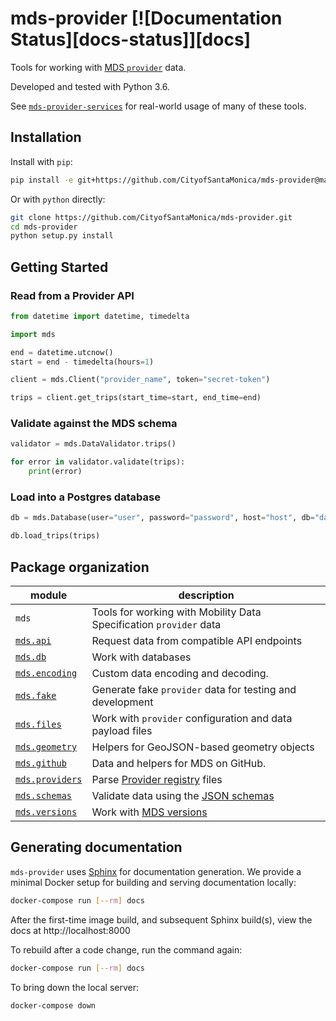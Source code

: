 # mds-provider [![Documentation Status][docs-status]][docs]

Tools for working with [MDS `provider`][provider] data.

Developed and tested with Python 3.6.

See [`mds-provider-services`](https://github.com/CityofSantaMonica/mds-provider-services) for real-world usage of many of these tools.

## Installation

Install with `pip`:

```bash
pip install -e git+https://github.com/CityofSantaMonica/mds-provider@master#egg=mds-provider
```

Or with `python` directly:

```bash
git clone https://github.com/CityofSantaMonica/mds-provider.git
cd mds-provider
python setup.py install
```

## Getting Started

### Read from a Provider API

```python
from datetime import datetime, timedelta

import mds

end = datetime.utcnow()
start = end - timedelta(hours=1)

client = mds.Client("provider_name", token="secret-token")

trips = client.get_trips(start_time=start, end_time=end)
```

### Validate against the MDS schema

```python
validator = mds.DataValidator.trips()

for error in validator.validate(trips):
    print(error)
```

### Load into a Postgres database

```python
db = mds.Database(user="user", password="password", host="host", db="database")

db.load_trips(trips)
```

## Package organization

| module | description |
| --------- | ----------- |
| `mds`| Tools for working with Mobility Data Specification `provider` data |
| [`mds.api`](mds/api/) | Request data from compatible API endpoints |
| [`mds.db`](mds/db/) | Work with databases |
| [`mds.encoding`](mds/encoding.py) | Custom data encoding and decoding. |
| [`mds.fake`](mds/fake/) | Generate fake `provider` data for testing and development |
| [`mds.files`](mds/files.py) | Work with `provider` configuration and data payload files |
| [`mds.geometry`](mds/geometry.py) | Helpers for GeoJSON-based geometry objects |
| [`mds.github`](mds/github.py) | Data and helpers for MDS on GitHub. |
| [`mds.providers`](mds/providers.py) | Parse [Provider registry][registry] files |
| [`mds.schemas`](mds/schemas.py) | Validate data using the [JSON schemas][schemas] |
| [`mds.versions`](mds/versions.py) | Work with [MDS versions][versions] |

## Generating documentation

`mds-provider` uses [Sphinx][sphinx] for documentation generation. We provide a minimal Docker setup for building and
serving documentation locally:

```bash
docker-compose run [--rm] docs
```

After the first-time image build, and subsequent Sphinx build(s), view the docs at http://localhost:8000

To rebuild after a code change, run the command again:

```bash
docker-compose run [--rm] docs
```

To bring down the local server:

```bash
docker-compose down
```

[provider]: https://github.com/CityOfLosAngeles/mobility-data-specification/tree/master/provider
[registry]: https://github.com/CityofLosAngeles/mobility-data-specification/blob/master/providers.csv
[schemas]: https://github.com/CityOfLosAngeles/mobility-data-specification/tree/master/generate_schema
[sphinx]: http://www.sphinx-doc.org/en/stable/
[versions]: https://github.com/CityofLosAngeles/mobility-data-specification/releases
